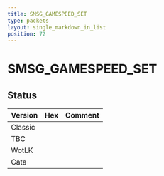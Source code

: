 ```yaml
---
title: SMSG_GAMESPEED_SET
type: packets
layout: single_markdown_in_list
position: 72
---
```


# SMSG_GAMESPEED_SET

## Status

Version | Hex | Comment
---------- | ---------- | ---------- 
Classic |  |  
TBC |  |  
WotLK |  |  
Cata |  |  
